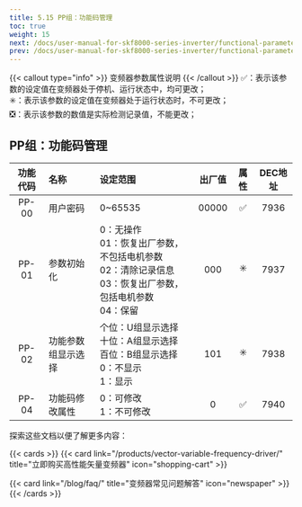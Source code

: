 ```yaml
---
title: 5.15 PP组：功能码管理
toc: true
weight: 15
next: /docs/user-manual-for-skf8000-series-inverter/functional-parameter-table/control-optimization-parameters/
prev: /docs/user-manual-for-skf8000-series-inverter/functional-parameter-table/communication-parameters/
---
```

{{< callout type="info" >}}
  变频器参数属性说明
{{< /callout >}}
✅：表示该参数的设定值在变频器处于停机、运行状态中，均可更改；  
✳️：表示该参数的设定值在变频器处于运行状态时，不可更改；  
❎：表示该参数的数值是实际检测记录值，不能更改；


## PP组：功能码管理

|  功能代码|    名称  | 设定范围 | 出厂值 |属性 | DEC地址 |
| :----: |    :----   | :----   | :----:   | :----:   | :----:   |
|  PP-00|    用户密码  | 0~65535 |00000 | ✅ | 7936 |
|  PP-01|    参数初始化  | 0：无操作</br>01：恢复出厂参数，不包括电机参数</br>02：清除记录信息</br>03：恢复出厂参数，包括电机参数</br>04：保留 |000 | ✳️ | 7937 |
|  PP-02|    功能参数组显示选择 | 个位：U组显示选择</br>十位：A组显示选择</br>百位：B组显示选择</br>0：不显示</br>1：显示 |101 | ✳️ | 7938 |
|  PP-04|    功能码修改属性  | 0：可修改</br>1：不可修改 |0 | ✅ | 7940 |


探索这些文档以便了解更多内容：

{{< cards >}}
  {{< card link="/products/vector-variable-frequency-driver/" title="立即购买高性能矢量变频器" icon="shopping-cart" >}}

  {{< card link="/blog/faq/" title="变频器常见问题解答" icon="newspaper" >}}
{{< /cards >}}	
